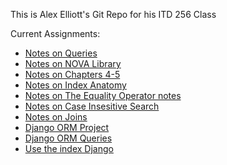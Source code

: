 This is Alex Elliott's Git Repo for his ITD 256 Class

Current Assignments:
- [Notes on Queries](https://github.com/aelliott26/ITD256/blob/main/Notes/3Queries.md)
- [Notes on NOVA Library](https://github.com/aelliott26/ITD256/blob/main/Notes/Library-Notes.md)
- [Notes on Chapters 4-5](https://github.com/aelliott26/ITD256/blob/main/Notes/Ch4-5.md)
- [Notes on Index Anatomy](https://github.com/aelliott26/ITD256/blob/main/Notes/Anatomy_Notes.md)
- [Notes on The Equality Operator notes](https://github.com/aelliott26/ITD256/blob/main/Notes/The_Equality_Operator_notes.md)
- [Notes on Case Insesitive Search](https://github.com/aelliott26/ITD256/blob/main/Notes/Case-Insensitive.md)
- [Notes on Joins](https://github.com/aelliott26/ITD256/blob/main/Notes/Join_notes.md)
- [Django ORM Project](https://github.com/aelliott26/ITD256/blob/main/Django_orm.md)
- [Django ORM Queries](https://github.com/aelliott26/ITD256/blob/main/Notes/3queriesOrm.md)
- [Use the index Django](https://github.com/aelliott26/ITD256/blob/main/Notes/Use_the_index_django.md)

